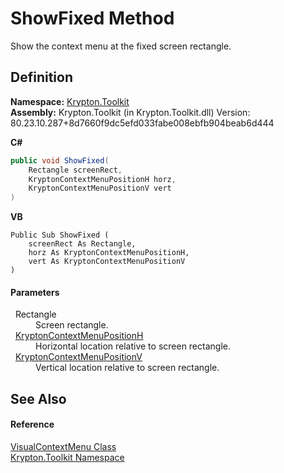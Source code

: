 # ShowFixed Method


Show the context menu at the fixed screen rectangle.



## Definition
**Namespace:** <a href="79d2eac2-21f4-54ff-7552-b20c33c30600.md">Krypton.Toolkit</a>  
**Assembly:** Krypton.Toolkit (in Krypton.Toolkit.dll) Version: 80.23.10.287+8d7660f9dc5efd033fabe008ebfb904beab6d444

**C#**
``` C#
public void ShowFixed(
	Rectangle screenRect,
	KryptonContextMenuPositionH horz,
	KryptonContextMenuPositionV vert
)
```
**VB**
``` VB
Public Sub ShowFixed ( 
	screenRect As Rectangle,
	horz As KryptonContextMenuPositionH,
	vert As KryptonContextMenuPositionV
)
```



#### Parameters
<dl><dt>  Rectangle</dt><dd>Screen rectangle.</dd><dt>  <a href="e14d503c-1799-70b9-5aed-d1fffac53725.md">KryptonContextMenuPositionH</a></dt><dd>Horizontal location relative to screen rectangle.</dd><dt>  <a href="b8857d05-ca25-008f-ce37-32bcc9005462.md">KryptonContextMenuPositionV</a></dt><dd>Vertical location relative to screen rectangle.</dd></dl>

## See Also


#### Reference
<a href="0c9c684e-5602-1ed2-9034-35b9a1980fac.md">VisualContextMenu Class</a>  
<a href="79d2eac2-21f4-54ff-7552-b20c33c30600.md">Krypton.Toolkit Namespace</a>  
